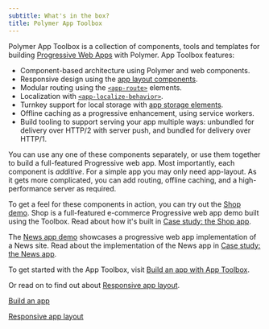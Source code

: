 ```yaml
---
subtitle: What's in the box?
title: Polymer App Toolbox
---
```


Polymer App Toolbox is a collection of components, tools and templates for
building
[Progressive Web Apps](https://developers.google.com/web/progressive-web-apps)
with Polymer. App Toolbox features:

-   Component-based architecture using Polymer and web components.
-   Responsive design using the [app layout components](https://elements.polymer-project.org/elements/app-layout).
-   Modular routing using the
    [`<app-route>`](https://elements.polymer-project.org/elements/app-route) elements.
-   Localization with
    [`<app-localize-behavior>`](https://elements.polymer-project.org/elements/app-localize-behavior).
-   Turnkey support for local storage with
    [app storage elements](https://elements.polymer-project.org/elements/app-storage).
-   Offline caching as a progressive enhancement, using service workers.
-   Build tooling to support serving your app multiple ways: unbundled for
    delivery over HTTP/2 with server push, and bundled for delivery over HTTP/1.

You can use any one of these components separately, or use them together to build a full-featured
Progressive web app. Most importantly, each component is _additive_. For a simple app you may only
need app-layout. As it gets more complicated, you can add routing, offline caching, and a
high-performance server as required.

To get a feel for these components in action, you can try out the
[Shop demo](https://shop.polymer-project.org/). Shop is a full-featured e-commerce Progressive web
app demo built using the Toolbox. Read about how it's built in [Case study: the Shop app](case-study).

The [News app demo](https://news.polymer-project.org) showcases a progressive web app implementation of a News site. Read about the implementation of the News app in [Case study: the News app](news-case-study).

To get started with the App Toolbox, visit [Build an app with App Toolbox](/1.0/start/toolbox/set-up).

Or read on to find out about [Responsive app layout](app-layout).

<a href="/1.0/start/toolbox/set-up" class="blue-button">Build an app
</a>

<a href="app-layout" class="blue-button">Responsive app layout
</a>
